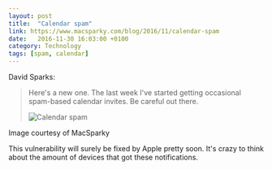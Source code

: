 ```yaml
---
layout: post
title:  "Calendar spam"
link: https://www.macsparky.com/blog/2016/11/calendar-spam
date:   2016-11-30 16:03:00 +0100
category: Technology
tags: [spam, calendar]
---
```


David Sparks:

>Here's a new one. The last week I've started getting occasional spam-based calendar invites. Be careful out there.
> <div class="center"><img src="https://static1.squarespace.com/static/5008676d84aeae82b8acdd8c/t/5837dcaf1b631ba427424975/1480056001741/" alt="Calendar spam" class="image-single" /></div>
<figcaption>Image courtesy of MacSparky</figcaption>

 
This vulnerability will surely be fixed by Apple pretty soon. It's crazy to think about the amount of devices that got these notifications.



[prevent]:https://www.macsparky.com/blog/2016/11/how-to-fight-calendar-spam
